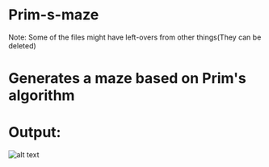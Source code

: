 # Prim-s-maze
Note: Some of the files might have left-overs from other things(They can be deleted)

# Generates a maze based on Prim's algorithm
# Output:
![alt text](https://i.imgur.com/Cv7pyul.png)
